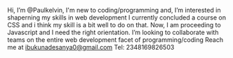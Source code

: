 Hi, I’m @Paulkelvin, I'm new to coding/programming and,
I’m interested in shaperning my skills in web development
I currently concluded a course on CSS and i think my skill is a bit well to do on that. Now, I am proceeding to Javascript and I need the right orientation.
I’m looking to collaborate with teams on the entire web development facet of programming/coding
Reach me at ibukunadesanya0@gmail.com Tel: 2348169826503

<!---
Paulkelvin/Paulkelvin is a ✨ special ✨ repository because its `README.md` (this file) appears on your GitHub profile.
You can click the Preview link to take a look at your changes.
--->
